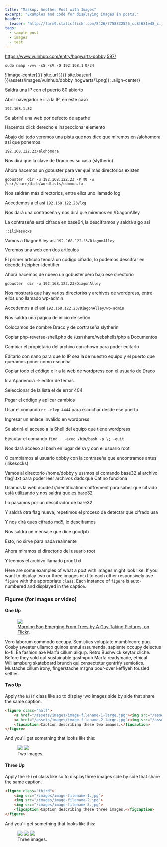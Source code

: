 ```yaml
---
title: "Markup: Another Post with Images"
excerpt: "Examples and code for displaying images in posts."
header:
  teaser: "http://farm9.staticflickr.com/8426/7758832526_cc8f681e48_c.jpg"
tags: 
  - sample post
  - images
  - test
---
```



https://www.vulnhub.com/entry/hogwarts-dobby,597/

`sudo nmap -vvv -sS -sV -O 192.168.1.0/24`

![image-center]({{ site.url }}{{ site.baseurl }}/assets/images/vulnhub/dobby_hogwarts/1.png){: .align-center}

Saldrá una IP con el puerto 80 abierto


Abrir navegador e ir a la IP, en este caso

`192.168.1.82`

Se abrirá una web por defecto de apache

Hacemos click derecho e inspeccionar elemento

Abajo del todo veremos una pista que nos dice que miremos en /alohomora así que ponemos

`192.168.122.23/alohomora`


Nos dirá que la clave de Draco es su casa (slytherin)


Ahora hacemos un gobuster para ver qué más directorios existen

`gobuster  dir -u 192.168.122.23 -P 80 -w /usr/share/dirb/wordlists/common.txt`

Nos saldrán más directorios, entre ellos uno llamado log



Accedemos a el así `192.168.122.23/log`

Nos dará una contraseña y nos dirá que miremos en /DiagonAlley

La contraseña está cifrada en base64, la desciframos y saldrá algo así


`::ilikesocks`


Vamos a DiagonAlley así `192.168.122.23/DiagonAlley`

Veremos una web con dos artículos


El primer artículo tendrá un código cifrado, lo podemos descifrar en decode.fr/cipher-identifier

Ahora hacemos de nuevo un gobuster pero bajo ese directorio

`gobuster  dir -u 192.168.122.23/DiagonAlley`

Nos mostrará que hay varios directorios y archivos de wordpress, entre ellos uno llamado wp-admin

Accedemos a él así `192.168.122.23/DiagonAlley/wp-admin`

Nos saldrá una página de inicio de sesión

Colocamos de nombre Draco y de contraseña slytherin

Copiar php-reverse-shell.php de /usr/share/webshells/php a Documentos 

Cambiar el propietario del archivo con chown para poder editarlo 

Editarlo con nano para que lo IP sea la de nuestro equipo y el puerto que queramos poner como escucha 

Copiar todo el código e ir a la web de wordpress con el usuario de Draco 

Ir a Apariencia -> editor de temas 
 
Seleccionar de la lista el de error 404 

Pegar el código y aplicar cambios 

Usar el comando `nc -nlvp 4444` para escuchar desde ese puerto 

Ingresar un enlace inválido en wordpress 

Se abrirá el acceso a la Shell del equipo que tiene wordpress 

Ejecutar el comando `find . -exec /bin/bash -p \; -quit` 

Nos dará acceso al bash en lugar de sh y con el usuario root 

O cambiamos al usuario dobby con la contraseña que encontramos antes (ilikesocks) 

Vamos al directorio /home/dobby y usamos el comando base32 al archivo flag1.txt para poder leer archivos dado que Cat no funciona 

Usamos la web dcode.fr/identification-chiffrement para saber que cifrado está utilizando y nos saldrá que es base32 

Lo pasamos por un descifrador de base32 

Y saldrá otra flag nueva, repetimos el proceso de detectar que cifrado usa 

Y nos dirá ques cifrado md5, lo desciframos 

Nos saldrá un mensaje que dice goodjob 

Esto, no sirve para nada realmente 

Ahora miramos el directorio del usuario root 

Y leemos el archivo llamado proof.txt 

Here are some examples of what a post with images might look like. If you want to display two or three images next to each other responsively use `figure` with the appropriate `class`. Each instance of `figure` is auto-numbered and displayed in the caption.

### Figures (for images or video)

#### One Up

<figure>
	<a href="http://farm9.staticflickr.com/8426/7758832526_cc8f681e48_b.jpg"><img src="http://farm9.staticflickr.com/8426/7758832526_cc8f681e48_c.jpg"></a>
	<figcaption><a href="http://www.flickr.com/photos/80901381@N04/7758832526/" title="Morning Fog Emerging From Trees by A Guy Taking Pictures, on Flickr">Morning Fog Emerging From Trees by A Guy Taking Pictures, on Flickr</a>.</figcaption>
</figure>

Vero laborum commodo occupy. Semiotics voluptate mumblecore pug. Cosby sweater ullamco quinoa ennui assumenda, sapiente occupy delectus lo-fi. Ea fashion axe Marfa cillum aliquip. Retro Bushwick keytar cliche. Before they sold out sustainable gastropub Marfa readymade, ethical Williamsburg skateboard brunch qui consectetur gentrify semiotics. Mustache cillum irony, fingerstache magna pour-over keffiyeh tousled selfies.

#### Two Up

Apply the `half` class like so to display two images side by side that share the same caption.

```html
<figure class="half">
    <a href="/assets/images/image-filename-1-large.jpg"><img src="/assets/images/image-filename-1.jpg"></a>
    <a href="/assets/images/image-filename-2-large.jpg"><img src="/assets/images/image-filename-2.jpg"></a>
    <figcaption>Caption describing these two images.</figcaption>
</figure>
```

And you'll get something that looks like this:

<figure class="half">
	<a href="http://placehold.it/1200x600.JPG"><img src="http://placehold.it/600x300.jpg"></a>
	<a href="http://placehold.it/1200x600.jpeg"><img src="http://placehold.it/600x300.jpg"></a>
	<figcaption>Two images.</figcaption>
</figure>

#### Three Up

Apply the `third` class like so to display three images side by side that share the same caption.

```html
<figure class="third">
	<img src="/images/image-filename-1.jpg">
	<img src="/images/image-filename-2.jpg">
	<img src="/images/image-filename-3.jpg">
	<figcaption>Caption describing these three images.</figcaption>
</figure>
```

And you'll get something that looks like this:

<figure class="third">
	<img src="http://placehold.it/600x300.jpg">
	<img src="http://placehold.it/600x300.jpg">
	<img src="http://placehold.it/600x300.jpg">
	<figcaption>Three images.</figcaption>
</figure>
